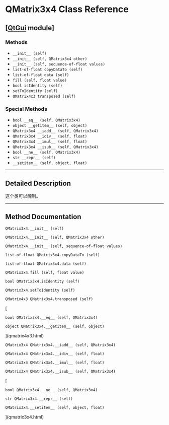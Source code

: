 # QMatrix3x4 Class Reference

## [[QtGui](index.htm) module]

### Methods

*   `__init__ (self)`
*   `__init__ (self, QMatrix3x4 other)`
*   `__init__ (self, sequence-of-float values)`
*   `list-of-float copyDataTo (self)`
*   `list-of-float data (self)`
*   `fill (self, float value)`
*   `bool isIdentity (self)`
*   `setToIdentity (self)`
*   `QMatrix4x3 transposed (self)`

### Special Methods

*   `bool __eq__ (self, QMatrix3x4)`
*   `object __getitem__ (self, object)`
*   `QMatrix3x4 __iadd__ (self, QMatrix3x4)`
*   `QMatrix3x4 __idiv__ (self, float)`
*   `QMatrix3x4 __imul__ (self, float)`
*   `QMatrix3x4 __isub__ (self, QMatrix3x4)`
*   `bool __ne__ (self, QMatrix3x4)`
*   `str __repr__ (self)`
*   `__setitem__ (self, object, float)`

* * *

## Detailed Description

这个类可以醃制。

* * *

## Method Documentation

```
QMatrix3x4.__init__ (self)
```

```
QMatrix3x4.__init__ (self, QMatrix3x4 other)
```

```
QMatrix3x4.__init__ (self, sequence-of-float values)
```

```
list-of-float QMatrix3x4.copyDataTo (self)
```

```
list-of-float QMatrix3x4.data (self)
```

```
QMatrix3x4.fill (self, float value)
```

```
bool QMatrix3x4.isIdentity (self)
```

```
QMatrix3x4.setToIdentity (self)
```

```
QMatrix4x3 QMatrix3x4.transposed (self)
```

[

```
bool QMatrix3x4.__eq__ (self, QMatrix3x4)
```

```
object QMatrix3x4.__getitem__ (self, object)
```

](qmatrix4x3.html)

```
QMatrix3x4 QMatrix3x4.__iadd__ (self, QMatrix3x4)
```

[](qmatrix3x4.html)

```
QMatrix3x4 QMatrix3x4.__idiv__ (self, float)
```

[](qmatrix3x4.html)

```
QMatrix3x4 QMatrix3x4.__imul__ (self, float)
```

[](qmatrix3x4.html)

```
QMatrix3x4 QMatrix3x4.__isub__ (self, QMatrix3x4)
```

[

```
bool QMatrix3x4.__ne__ (self, QMatrix3x4)
```

```
str QMatrix3x4.__repr__ (self)
```

```
QMatrix3x4.__setitem__ (self, object, float)
```

](qmatrix3x4.html)